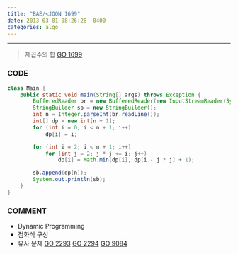 ```yaml
---
title: "BAE/<JOON 1699"
date: 2013-03-01 08:26:28 -0400
categories: algo
---
```

---

> 제곱수의 합 [GO 1699]

### CODE
```java
class Main {
	public static void main(String[] args) throws Exception {
		BufferedReader br = new BufferedReader(new InputStreamReader(System.in));
		StringBuilder sb = new StringBuilder();
		int n = Integer.parseInt(br.readLine());
		int[] dp = new int[n + 1];
		for (int i = 0; i < n + 1; i++)
			dp[i] = i;

		for (int i = 2; i < n + 1; i++)
			for (int j = 2; j * j <= i; j++)
				dp[i] = Math.min(dp[i], dp[i - j * j] + 1);

		sb.append(dp[n]);
		System.out.println(sb);
	}
}
```

### COMMENT
* Dynamic Programming
* 점화식 구성
* 유사 문제 [GO 2293] [GO 2294] [GO 9084]

[GO 2293]: https://www.acmicpc.net/problem/2293
[GO 2294]: https://www.acmicpc.net/problem/2294
[GO 1699]: https://www.acmicpc.net/problem/1699
[GO 9084]: https://www.acmicpc.net/problem/9084
